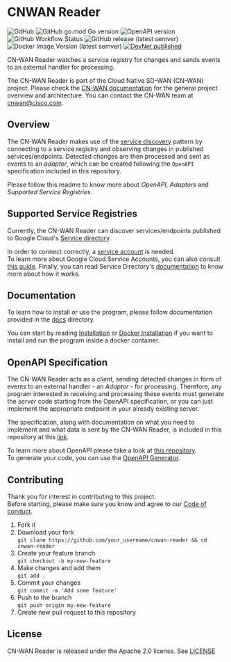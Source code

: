 # CNWAN Reader

![GitHub](https://img.shields.io/github/license/CloudNativeSDWAN/cnwan-reader)
![GitHub go.mod Go version](https://img.shields.io/github/go-mod/go-version/CloudNativeSDWAN/cnwan-reader)
![OpenAPI version](https://img.shields.io/badge/OpenAPI-3.0.1-green)
![GitHub Workflow Status](https://img.shields.io/github/workflow/status/CloudNativeSDWAN/cnwan-reader/Build)
![GitHub release (latest semver)](https://img.shields.io/github/v/release/CloudNativeSDWAN/cnwan-reader)
![Docker Image Version (latest semver)](https://img.shields.io/docker/v/cnwan/cnwan-reader?label=docker%20image%20version)
[![DevNet published](https://static.production.devnetcloud.com/codeexchange/assets/images/devnet-published.svg)](https://developer.cisco.com/codeexchange/github/repo/CloudNativeSDWAN/cnwan-reader)

CN-WAN Reader watches a service registry for changes and sends events to an
external handler for processing.

The CN-WAN Reader is part of the Cloud Native SD-WAN (CN-WAN) project.
Please check the [CN-WAN documentation](https://github.com/CloudNativeSDWAN/cnwan-docs)
for the general project overview and architecture.
You can contact the CN-WAN team at [cnwan@cisco.com](mailto:cnwan@cisco.com).

## Overview

The CN-WAN Reader makes use of the [service discovery](https://en.wikipedia.org/wiki/Service_discovery)
pattern by connecting to a service registry and observing changes in published
services/endpoints. Detected changes are then processed and sent as events to
an *adaptor*, which can be created following the `OpenAPI` specification
included in this repository.

Please follow this readme to know more about *OpenAPI*, *Adaptors* and
*Supported Service Registries*.

## Supported Service Registries

Currently, the CN-WAN Reader can discover services/endpoints published to
Google Cloud's [Service directory](https://cloud.google.com/service-directory).

In order to connect correctly, a
[service account](https://cloud.google.com/iam/docs/service-accounts) is
needed.  
To learn more about Google Cloud Service Accounts, you can also consult
[this guide](https://cloud.google.com/iam/docs/creating-managing-service-accounts).
Finally, you can read Service Directory's [documentation](https://cloud.google.com/service-directory/docs)
to know more about how it works.

## Documentation

To learn how to install or use the program, please follow documentation
provided in the [docs](./docs) directory.

You can start by reading [Installation](./docs/installation.md) or
[Docker Installation](./docs/docker_installation.md) if you want to install and
run the program inside a docker container.

## OpenAPI Specification

The CN-WAN Reader acts as a *client*, sending detected changes in form of
events to an external handler - an *Adaptor* - for processing. Therefore, any
program interested in receiving and processing these events must generate the
*server* code starting from the OpenAPI specification, or you can just
implement the appropriate endpoint in your already existing server.

The specification, along with documentation on what you need to implement
and what data is sent by the CN-WAN Reader, is included in this repository
at this [link](./api/README.md).

To learn more about OpenAPI please take a look at [this repository](https://github.com/OAI/OpenAPI-Specification).  
To generate your code, you can use the [OpenAPI Generator](https://github.com/OpenAPITools/openapi-generator).

## Contributing

Thank you for interest in contributing to this project.  
Before starting, please make sure you know and agree to our [Code of conduct](./code-of-conduct.md).

1. Fork it
2. Download your fork  
    `git clone https://github.com/your_username/cnwan-reader && cd cnwan-reader`
3. Create your feature branch  
    `git checkout -b my-new-feature`
4. Make changes and add them  
    `git add .`
5. Commit your changes  
    `git commit -m 'Add some feature'`
6. Push to the branch  
    `git push origin my-new-feature`
7. Create new pull request to this repository

## License

CN-WAN Reader is released under the Apache 2.0 license. See [LICENSE](./LICENSE)
